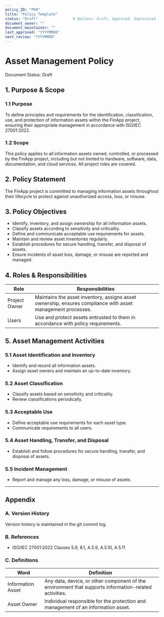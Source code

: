 ```yaml
---
policy_ID: "P00"
title: "Policy Template"
status: "Draft"                # Options: Draft, Approved, Deprecated
document_owner: ""
document_maintainer: ""
last_approved: "YYYYMMDD"
next_review: "YYYYMMDD"
---
```

# Asset Management Policy

Document Status: Draft

## 1. Purpose & Scope

### 1.1 Purpose
To define principles and requirements for the identification, classification, use, and protection of information assets within the FinApp project, ensuring their appropriate management in accordance with ISO/IEC 27001:2022.

### 1.2 Scope
This policy applies to all information assets owned, controlled, or processed by the FinApp project, including but not limited to hardware, software, data, documentation, and cloud services. All project roles are covered.

## 2. Policy Statement
The FinApp project is committed to managing information assets throughout their lifecycle to protect against unauthorized access, loss, or misuse.

## 3. Policy Objectives
- Identify, inventory, and assign ownership for all information assets.
- Classify assets according to sensitivity and criticality.
- Define and communicate acceptable use requirements for assets.
- Maintain and review asset inventories regularly.
- Establish procedures for secure handling, transfer, and disposal of assets.
- Ensure incidents of asset loss, damage, or misuse are reported and managed.

## 4. Roles & Responsibilities

| Role           | Responsibilities                                                                 |
|----------------|----------------------------------------------------------------------------------|
| Project Owner  | Maintains the asset inventory, assigns asset ownership, ensures compliance with asset management processes. |
| Users          | Use and protect assets entrusted to them in accordance with policy requirements.  |

## 5. Asset Management Activities

### 5.1 Asset Identification and Inventory
- Identify and record all information assets.
- Assign asset owners and maintain an up-to-date inventory.

### 5.2 Asset Classification
- Classify assets based on sensitivity and criticality.
- Review classifications periodically.

### 5.3 Acceptable Use
- Define acceptable use requirements for each asset type.
- Communicate requirements to all users.

### 5.4 Asset Handling, Transfer, and Disposal
- Establish and follow procedures for secure handling, transfer, and disposal of assets.

### 5.5 Incident Management
- Report and manage any loss, damage, or misuse of assets.

---

## Appendix

### A. Version History
Version history is maintained in the git commit log.

### B. References
- ISO/IEC 27001:2022 Clauses 5.9, 8.1, A.5.9, A.5.10, A.5.11

### C. Definitions
| Word                | Definition                                                                 |
|---------------------|----------------------------------------------------------------------------|
| Information Asset   | Any data, device, or other component of the environment that supports information-related activities. |
| Asset Owner         | Individual responsible for the protection and management of an information asset. |

